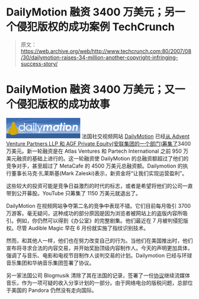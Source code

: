 # DailyMotion 融资 3400 万美元；另一个侵犯版权的成功案例 TechCrunch

> 原文：<https://web.archive.org/web/http://www.techcrunch.com:80/2007/08/30/dailymotion-raises-34-million-another-copyright-infringing-success-story/>

# DailyMotion 融资 3400 万美元；又一个侵犯版权的成功故事

[![dailymotionlogo1.png](img/a7bd09ff593fd10027a9f0dd2771a738.png)](https://web.archive.org/web/20220926084431/http://dailymotion.com/) 法国社交视频网站 [DailyMotion](https://web.archive.org/web/20220926084431/http://www.crunchbase.com/company/dailymotion) 已经[从 Advent Venture Partners LLP 和 AGF Private Equity(安联集团的一个部门)筹集了](https://web.archive.org/web/20220926084431/http://online.wsj.com/article/SB118850563739013804.html?mod=rss_whats_news_technology&apl=y)3400 万美元。新一轮融资是在 Atlas Ventures 和 Partech International 之前 950 万美元融资的基础上进行的。这一轮融资使 DailyMotion 的总融资额超过了他们的竞争对手，甚至超过了 MetaCafe 的 4500 万美元总融资额。Dailymotion 的执行董事长马克·扎莱斯基(Mark Zaleski)表示，新资金将“让我们实现运营盈利”。

这些较大的投资可能是竞争日益激烈的时代的标志，或者是希望将他们的公司一直带到公开募股。YouTube 只筹集了 1150 万美元就退出了。

DailyMotion 在视频网站争夺第二名的竞争中表现不错。它们目前每月吸引 3700 万游客。毫无疑问，这种成功的部分原因是因为浏览者被网站上的盗版内容所吸引。例如，你仍然可以得到《办公室》的完整剧集。他们最近在 7 月被判侵犯版权。尽管 Audible Magic 早在 6 月份就实施了指纹识别技术。

然而，和其他人一样，他们也在努力改变自己的行为。当他们在美国推出时，他们宣布将寻求合法的内容交易，并开始奖励顶级内容制作人。今天的声明更加具体，强调了与音乐、电影和电视节目制作人谈判交易的计划。Dailymotion 已经与环球音乐集团和华纳音乐集团签署了协议。

另一家法国公司 Blogmusik 清除了其在法国的记录，签署了一份[协议](https://web.archive.org/web/20220926084431/http://www.beta.techcrunch.com/2007/08/21/blogmusik-comes-back-with-a-legal-free-music-on-demand-service/)继续流媒体音乐，作为一项可疑的收入分享计划的一部分。由于网络电台的版税问题，总部位于美国的 Pandora 仍然没有走向国际。